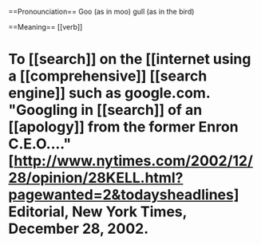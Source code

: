 ==Pronounciation==
Goo (as in moo) gull (as in the bird)

==Meaning==
[[verb]]

# To [[search]] on the [[internet using a [[comprehensive]] [[search engine]] such as google.com. "Googling in [[search]] of an [[apology]] from the former Enron C.E.O...." [http://www.nytimes.com/2002/12/28/opinion/28KELL.html?pagewanted=2&todaysheadlines] Editorial, New York Times, December 28, 2002.